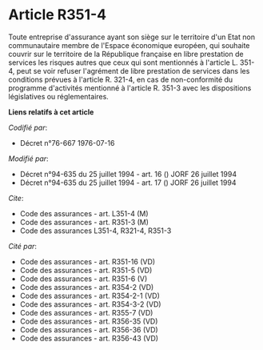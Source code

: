 # Article R351-4

Toute entreprise d'assurance ayant son siège sur le territoire d'un Etat non communautaire membre de l'Espace économique
européen, qui souhaite couvrir sur le territoire de la République française en libre prestation de services les risques
autres que ceux qui sont mentionnés à l'article L. 351-4, peut se voir refuser l'agrément de libre prestation de services
dans les conditions prévues à l'article R. 321-4, en cas de non-conformité du programme d'activités mentionné à l'article R.
351-3 avec les dispositions législatives ou réglementaires.

**Liens relatifs à cet article**

_Codifié par_:

  - Décret n°76-667 1976-07-16

_Modifié par_:

  - Décret n°94-635 du 25 juillet 1994 - art. 16 () JORF 26 juillet 1994
  - Décret n°94-635 du 25 juillet 1994 - art. 17 () JORF 26 juillet 1994

_Cite_:

  - Code des assurances - art. L351-4 (M)
  - Code des assurances - art. R351-3 (M)
  - Code des assurances L351-4, R321-4, R351-3

_Cité par_:

  - Code des assurances - art. R351-16 (VD)
  - Code des assurances - art. R351-5 (VD)
  - Code des assurances - art. R351-6 (V)
  - Code des assurances - art. R354-2 (VD)
  - Code des assurances - art. R354-2-1 (VD)
  - Code des assurances - art. R354-3-2 (VD)
  - Code des assurances - art. R355-7 (VD)
  - Code des assurances - art. R356-35 (VD)
  - Code des assurances - art. R356-36 (VD)
  - Code des assurances - art. R356-43 (VD)
